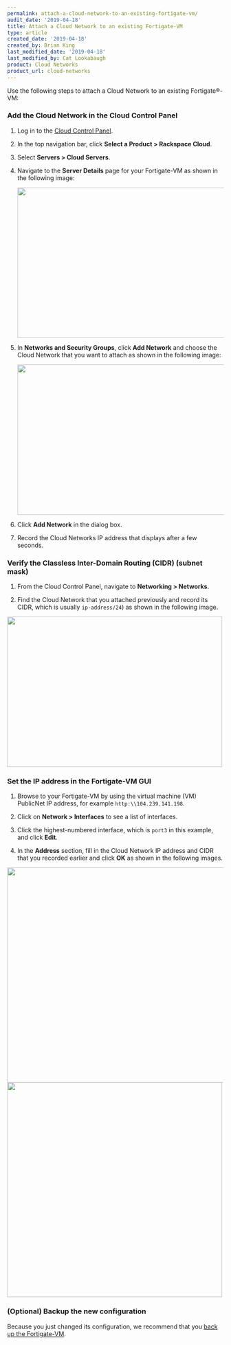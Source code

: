 ```yaml
---
permalink: attach-a-cloud-network-to-an-existing-fortigate-vm/
audit_date: '2019-04-18'
title: Attach a Cloud Network to an existing Fortigate-VM
type: article
created_date: '2019-04-18'
created_by: Brian King
last_modified_date: '2019-04-18'
last_modified_by: Cat Lookabaugh
product: Cloud Networks
product_url: cloud-networks
---
```


Use the following steps to attach a Cloud Network to an existing Fortigate&reg;-VM:

### Add the Cloud Network in the Cloud Control Panel

1. Log in to the [Cloud Control Panel](login.rackspace.com).

2. In the top navigation bar, click **Select a Product > Rackspace Cloud**.

3. Select **Servers > Cloud Servers**.

4. Navigate to the **Server Details** page for your Fortigate-VM as shown in the
   following image:

   <img src="{% asset_path cloud-networks/attach-a-cloud-network-to-an-existing-fortigate-vm/cloud_servers_details.png %}" class="image-half_width" width="500" height="350" />

5. In **Networks and Security Groups**, click **Add Network** and choose the
   Cloud Network that you want to attach as shown in the following image:

   <img src="{% asset_path cloud-networks/attach-a-cloud-network-to-an-existing-fortigate-vm/add_network.png %}" class="image-half_width" width="500" height="350" />


6. Click **Add Network** in the dialog box.

7. Record the Cloud Networks IP address that displays after a few seconds.

### Verify the Classless Inter-Domain Routing (CIDR) (subnet mask)

1. From the Cloud Control Panel, navigate to **Networking > Networks**.

2. Find the Cloud Network that you attached previously and record its CIDR,
which is usually `ip-address/24`) as shown in the following image.

<img src="{% asset_path cloud-networks/attach-a-cloud-network-to-an-existing-fortigate-vm/cloud_networks.png %}" class="image-half_width" width="500" height="350" />

### Set the IP address in the Fortigate-VM GUI

1. Browse to your Fortigate-VM by using the virtual machine (VM) PublicNet IP
address, for example `http:\\104.239.141.198`.

2. Click on **Network > Interfaces** to see a list of interfaces.

3. Click the highest-numbered interface, which is `port3` in this example, and
click **Edit**.

4. In the **Address** section, fill in the Cloud Network IP address and CIDR
that you recorded earlier and click **OK** as shown in the following images.

<img src="{% asset_path cloud-networks/attach-a-cloud-network-to-an-existing-fortigate-vm/display_fgvm.png %}" class="image-half_width" width="700" height="500" />

<img src="{% asset_path cloud-networks/attach-a-cloud-network-to-an-existing-fortigate-vm/ipset.png %}" class="image-half_width" width="=700" height="500" />

### (Optional) Backup the new configuration

Because you just changed its configuration, we recommend that you
[back up the Fortigate-VM](https://support.rackspace.com/how-to/back-up-the-fortinet-fortigate-vm/).

